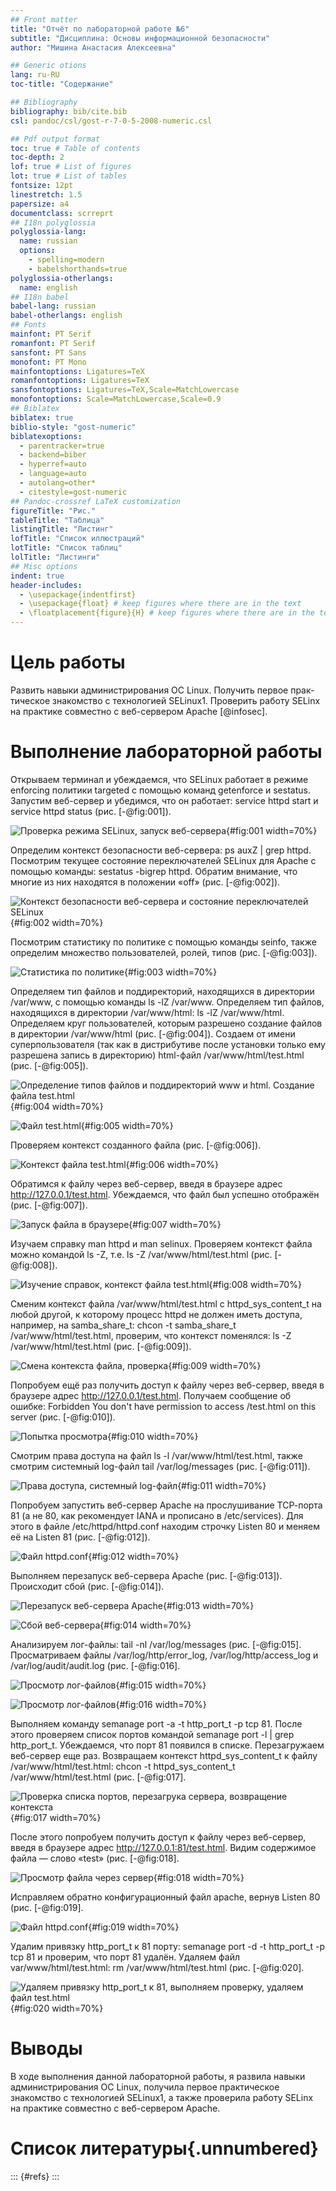 ```yaml
---
## Front matter
title: "Отчёт по лабораторной работе №6"
subtitle: "Дисциплина: Основы информационной безопасности"
author: "Мишина Анастасия Алексеевна"

## Generic otions
lang: ru-RU
toc-title: "Содержание"

## Bibliography
bibliography: bib/cite.bib
csl: pandoc/csl/gost-r-7-0-5-2008-numeric.csl

## Pdf output format
toc: true # Table of contents
toc-depth: 2
lof: true # List of figures
lot: true # List of tables
fontsize: 12pt
linestretch: 1.5
papersize: a4
documentclass: scrreprt
## I18n polyglossia
polyglossia-lang:
  name: russian
  options:
	- spelling=modern
	- babelshorthands=true
polyglossia-otherlangs:
  name: english
## I18n babel
babel-lang: russian
babel-otherlangs: english
## Fonts
mainfont: PT Serif
romanfont: PT Serif
sansfont: PT Sans
monofont: PT Mono
mainfontoptions: Ligatures=TeX
romanfontoptions: Ligatures=TeX
sansfontoptions: Ligatures=TeX,Scale=MatchLowercase
monofontoptions: Scale=MatchLowercase,Scale=0.9
## Biblatex
biblatex: true
biblio-style: "gost-numeric"
biblatexoptions:
  - parentracker=true
  - backend=biber
  - hyperref=auto
  - language=auto
  - autolang=other*
  - citestyle=gost-numeric
## Pandoc-crossref LaTeX customization
figureTitle: "Рис."
tableTitle: "Таблица"
listingTitle: "Листинг"
lofTitle: "Список иллюстраций"
lotTitle: "Список таблиц"
lolTitle: "Листинги"
## Misc options
indent: true
header-includes:
  - \usepackage{indentfirst}
  - \usepackage{float} # keep figures where there are in the text
  - \floatplacement{figure}{H} # keep figures where there are in the text
---
```


# Цель работы

Развить навыки администрирования ОС Linux. Получить первое прак- тическое знакомство с технологией SELinux1. Проверить работу SELinx на практике совместно с веб-сервером Apache [@infosec].

# Выполнение лабораторной работы

Открываем терминал и убеждаемся, что SELinux работает в режиме enforcing политики targeted с помощью команд getenforce и sestatus. Запустим веб-сервер и убедимся, что он работает:
service httpd start и service httpd status (рис. [-@fig:001]).

![Проверка режима SELinux, запуск веб-сервера](image/1.png){#fig:001 width=70%}

Определим контекст безопасности веб-сервера: ps auxZ | grep httpd. Посмотрим текущее состояние переключателей SELinux для Apache с помощью команды: sestatus -bigrep httpd. Обратим внимание, что многие из них находятся в положении «off» (рис. [-@fig:002]).

![Контекст безопасности веб-сервера и состояние переключателей SELinux](image/2.png){#fig:002 width=70%}

Посмотрим статистику по политике с помощью команды seinfo, также определим множество пользователей, ролей, типов (рис. [-@fig:003]).

![Статистика по политике](image/3.png){#fig:003 width=70%}

Определяем тип файлов и поддиректорий, находящихся в директории /var/www, с помощью команды ls -lZ /var/www. Определяем тип файлов, находящихся в директории /var/www/html: ls -lZ /var/www/html. Определяем круг пользователей, которым разрешено создание файлов в директории /var/www/html (рис. [-@fig:004]). Создаем от имени суперпользователя (так как в дистрибутиве после установки только ему разрешена запись в директорию) html-файл /var/www/html/test.html (рис. [-@fig:005]).

![Определение типов файлов и поддиректорий www и html. Создание файла test.html](image/4.png){#fig:004 width=70%}

![Файл test.html](image/5.png){#fig:005 width=70%}

Проверяем контекст созданного файла (рис. [-@fig:006]).

![Контекст файла test.html](image/6.png){#fig:006 width=70%}

Обратимся к файлу через веб-сервер, введя в браузере адрес http://127.0.0.1/test.html. Убеждаемся, что файл был успешно отображён (рис. [-@fig:007]).

![Запуск файла в браузере](image/7.png){#fig:007 width=70%}

Изучаем справку man httpd и man selinux. Проверяем контекст файла можно командой ls -Z, т.е. ls -Z /var/www/html/test.html (рис. [-@fig:008]).

![Изучение справок, контекст файла test.html](image/8.png){#fig:008 width=70%}

Сменим контекст файла /var/www/html/test.html с httpd_sys_content_t на любой другой, к которому процесс httpd не должен иметь доступа, например, на samba_share_t: chcon -t samba_share_t /var/www/html/test.html, проверим, что контекст поменялся: ls -Z /var/www/html/test.html (рис. [-@fig:009]).

![Смена контекста файла, проверка](image/9.png){#fig:009 width=70%}

Попробуем ещё раз получить доступ к файлу через веб-сервер, введя в браузере адрес http://127.0.0.1/test.html. Получаем сообщение об ошибке: Forbidden You don't have permission to access /test.html on this server (рис. [-@fig:010]).

![Попытка просмотра](image/10.png){#fig:010 width=70%}

Смотрим права доступа на файл ls -l /var/www/html/test.html, также смотрим системный log-файл tail /var/log/messages (рис. [-@fig:011]).

![Права доступа, системный log-файл](image/11.png){#fig:011 width=70%}

Попробуем запустить веб-сервер Apache на прослушивание ТСР-порта 81 (а не 80, как рекомендует IANA и прописано в /etc/services). Для этого в файле /etc/httpd/httpd.conf находим строчку Listen 80 и меняем её на Listen 81 (рис. [-@fig:012]).

![Файл httpd.conf](image/12.png){#fig:012 width=70%}

Выполняем перезапуск веб-сервера Apache (рис. [-@fig:013]). Происходит сбой (рис. [-@fig:014]).

![Перезапуск веб-сервера Apache](image/13.png){#fig:013 width=70%}

![Сбой веб-сервера](image/14.png){#fig:014 width=70%}

Анализируем лог-файлы: tail -nl /var/log/messages (рис. [-@fig:015]. Просматриваем файлы /var/log/http/error_log, /var/log/http/access_log и /var/log/audit/audit.log (рис. [-@fig:016].

![Просмотр лог-файлов](image/15.png){#fig:015 width=70%}

![Просмотр лог-файлов](image/16.png){#fig:016 width=70%}

Выполняем команду semanage port -a -t http_port_t -р tcp 81. После этого проверяем список портов командой semanage port -l | grep http_port_t. Убеждаемся, что порт 81 появился в списке. Перезагружаем веб-сервер еще раз. Возвращаем контекст httpd_sys_cоntent_t к файлу /var/www/html/test.html: chcon -t httpd_sys_content_t /var/www/html/test.html (рис. [-@fig:017].

![Проверка списка портов, перезагрука сервера, возвращение контекста](image/17.png){#fig:017 width=70%}

После этого попробуем получить доступ к файлу через веб-сервер, введя в браузере адрес http://127.0.0.1:81/test.html. Видим содержимое файла — слово «test» (рис. [-@fig:018].

![Просмотр файла через сервер](image/18.png){#fig:018 width=70%}

Исправляем обратно конфигурационный файл apache, вернув Listen 80 (рис. [-@fig:019].

![Файл httpd.conf](image/19.png){#fig:019 width=70%}

Удалим привязку http_port_t к 81 порту: semanage port -d -t http_port_t -p tcp 81 и проверим, что порт 81 удалён. Удаляем файл var/www/html/test.html: rm /var/www/html/test.html (рис. [-@fig:020].

![Удаляем привязку http_port_t к 81, выполняем проверку, удаляем файл test.html](image/20.png){#fig:020 width=70%}

# Выводы

В ходе выполнения данной лабораторной работы, я развила навыки администрирования ОС Linux, получила первое практическое знакомство с технологией SELinux1, а также проверила работу SELinx на практике совместно с веб-сервером Apache.

# Список литературы{.unnumbered}

::: {#refs}
:::
